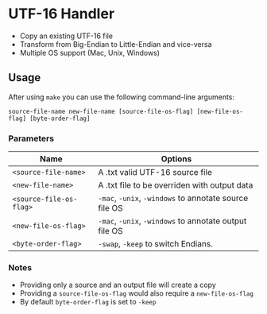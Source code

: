 # UTF-16 Handler

- Copy an existing UTF-16 file
- Transform from Big-Endian to Little-Endian and vice-versa
- Multiple OS support (Mac, Unix, Windows)

## Usage

After using `make` you can use the following command-line arguments:
  
`source-file-name new-file-name [source-file-os-flag] [new-file-os-flag] [byte-order-flag]`

### Parameters

Name | Options
-----|-------
`<source-file-name>` | A .txt valid UTF-16 source file
`<new-file-name>` | A .txt file to be overriden with output data
`<source-file-os-flag>` | `-mac`, `-unix`, `-windows` to annotate source file OS
`<new-file-os-flag>` | `-mac`, `-unix`, `-windows` to annotate output file OS
`<byte-order-flag>` | `-swap`, `-keep` to switch Endians.

### Notes

- Providing only a source and an output file will create a copy
- Providing a `source-file-os-flag` would also require a `new-file-os-flag`
- By default `byte-order-flag` is set to `-keep`
